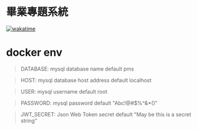 # 畢業專題系統
[![wakatime](https://wakatime.com/badge/user/09ce4786-a8a5-43eb-8a65-50ad8684b5da/project/2f818c62-a844-4b03-9072-4e4658b25ced.svg)](https://wakatime.com/badge/user/09ce4786-a8a5-43eb-8a65-50ad8684b5da/project/2f818c62-a844-4b03-9072-4e4658b25ced)

# docker env
> DATABASE: mysql database name default pms

> HOST: mysql database host address default localhost

> USER: mysql username default root

> PASSWORD: mysql password default "Abc!@#$%^&*()"

> JWT_SECRET: Json Web Token secret default "May be this is a secret string"

